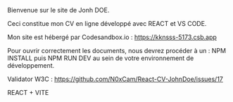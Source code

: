Bienvenue sur le site de Jonh DOE.

Ceci constitue mon CV en ligne développé avec REACT et VS CODE.

Mon site est hébergé par Codesandbox.io : https://kknsss-5173.csb.app

Pour ouvrir correctement les documents, nous devrez procéder à un : NPM INSTALL puis NPM RUN DEV au sein de votre environnement de développement.

Validator W3C : https://github.com/N0xCam/React-CV-JohnDoe/issues/17


REACT + VITE
